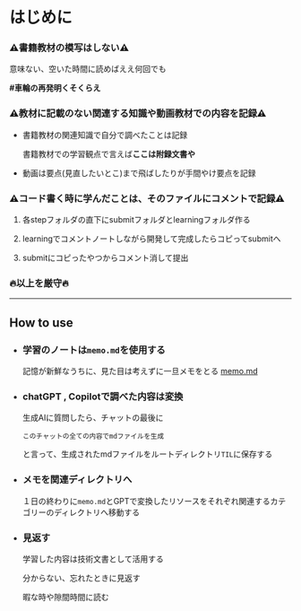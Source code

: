 # はじめに

### ⚠️書籍教材の模写はしない⚠️

  意味ない、空いた時間に読めばええ何回でも

  **#車輪の再発明くそくらえ**

### ⚠️教材に記載のない関連する知識や動画教材での内容を記録⚠️

  - 書籍教材の関連知識で自分で調べたことは記録

    書籍教材での学習観点で言えば**ここは附録文書や**

  - 動画は要点(見直したいとこ)まで飛ばしたりが手間やけ要点を記録

### ⚠️コード書く時に学んだことは、そのファイルにコメントで記録⚠️

  1. 各stepフォルダの直下にsubmitフォルダとlearningフォルダ作る

  2. learningでコメントノートしながら開発して完成したらコピってsubmitへ

  3. submitにコピったやつからコメント消して提出

### **🔥以上を厳守🔥**

-------

## How to use

- ### 学習のノートは`memo.md`を使用する

  記憶が新鮮なうちに、見た目は考えずに一旦メモをとる
  [memo.md](./memo.md)

- ### chatGPT , Copilotで調べた内容は変換

  生成AIに質問したら、チャットの最後に

      このチャットの全ての内容でmdファイルを生成

  と言って、生成されたmdファイルをルートディレクトリ`TIL`に保存する

- ### メモを関連ディレクトリへ

  １日の終わりに`memo.md`とGPTで変換したリソースをそれぞれ関連するカテゴリーのディレクトリへ移動する

- ### 見返す

  学習した内容は技術文書として活用する
  
  分からない、忘れたときに見返す

  暇な時や隙間時間に読む